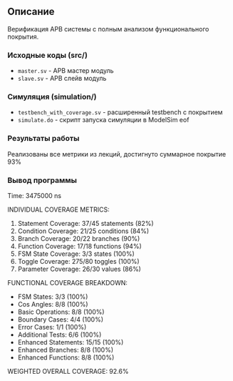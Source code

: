## Описание
Верификация APB системы с полным анализом функционального покрытия.
### Исходные коды (src/)
- `master.sv` - APB мастер модуль
- `slave.sv` - APB слейв модуль  

### Симуляция (simulation/)
- `testbench_with_coverage.sv` - расширенный testbench с покрытием
- `simulate.do` - скрипт запуска симуляции в ModelSim
eof

### Результаты работы
Реализованы все метрики из лекций, достигнуто суммарное покрытие 93%

### Вывод программы
Time: 3475000 ns

 INDIVIDUAL COVERAGE METRICS:
 1. Statement Coverage:    37/45 statements (82%)
 2. Condition Coverage:    21/25 conditions (84%)
 3. Branch Coverage:       20/22 branches (90%)
 4. Function Coverage:     17/18 functions (94%)
 5. FSM State Coverage:    3/3 states (100%)
 6. Toggle Coverage:       275/80 toggles (100%)
 7. Parameter Coverage:    26/30 values (86%)
 
 FUNCTIONAL COVERAGE BREAKDOWN:
 - FSM States:             3/3 (100%)
 - Cos Angles:             8/8 (100%)
 - Basic Operations:       8/8 (100%)
 - Boundary Cases:         4/4 (100%)
 - Error Cases:            1/1 (100%)
 - Additional Tests:       6/6 (100%)
 - Enhanced Statements:    15/15 (100%)
 - Enhanced Branches:      8/8 (100%)
 - Enhanced Functions:     8/8 (100%)
 
 WEIGHTED OVERALL COVERAGE: 92.6%

